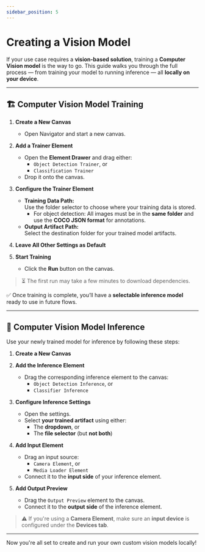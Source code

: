 ```yaml
---
sidebar_position: 5
---
```



# Creating a Vision Model

If your use case requires a **vision-based solution**, training a **Computer Vision model** is the way to go. This guide walks you through the full process — from training your model to running inference — all **locally on your device**.

---

## 🏗️ Computer Vision Model Training

1. **Create a New Canvas**
   - Open Navigator and start a new canvas.

2. **Add a Trainer Element**
   - Open the **Element Drawer** and drag either:
     - `Object Detection Trainer`, or
     - `Classification Trainer`
   - Drop it onto the canvas.

3. **Configure the Trainer Element**
   - **Training Data Path:**  
     Use the folder selector to choose where your training data is stored.
     - For object detection: All images must be in the **same folder** and use the **COCO JSON format** for annotations.
   - **Output Artifact Path:**  
     Select the destination folder for your trained model artifacts.

4. **Leave All Other Settings as Default**

5. **Start Training**
   - Click the **Run** button on the canvas.

> ⏳ The first run may take a few minutes to download dependencies.

✅ Once training is complete, you’ll have a **selectable inference model** ready to use in future flows.

---

## 🤖 Computer Vision Model Inference

Use your newly trained model for inference by following these steps:

1. **Create a New Canvas**

2. **Add the Inference Element**
   - Drag the corresponding inference element to the canvas:
     - `Object Detection Inference`, or
     - `Classifier Inference`

3. **Configure Inference Settings**
   - Open the settings.
   - Select **your trained artifact** using either:
     - The **dropdown**, or
     - The **file selector** (but **not both**)

4. **Add Input Element**
   - Drag an input source:
     - `Camera Element`, or
     - `Media Loader Element`
   - Connect it to the **input side** of your inference element.

5. **Add Output Preview**
   - Drag the `Output Preview` element to the canvas.
   - Connect it to the **output side** of the inference element.

> ⚠️ If you're using a **Camera Element**, make sure an **input device** is configured under the **Devices tab**.

---

Now you're all set to create and run your own custom vision models locally!

